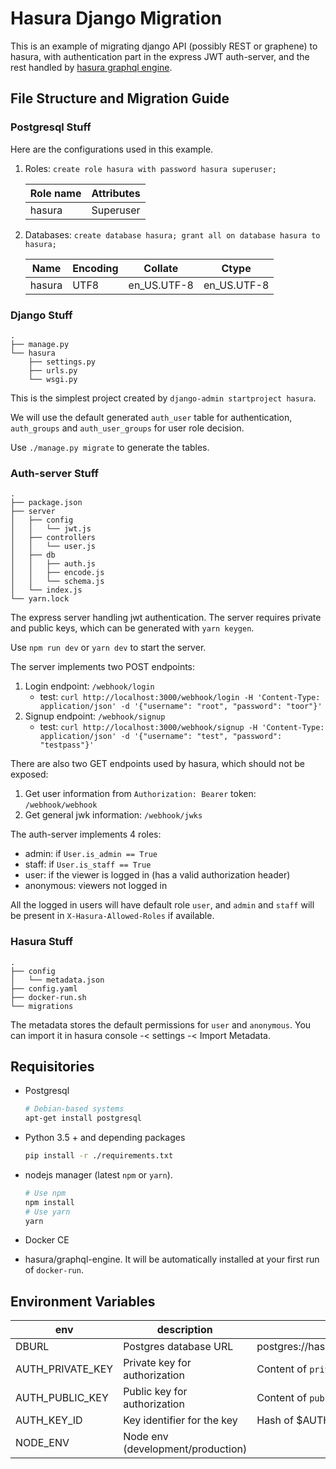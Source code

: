 Hasura Django Migration
==============
This is an example of migrating django API (possibly REST or graphene) to hasura, with authentication part in the express JWT auth-server, and the rest handled by [hasura graphql engine](https://github.com/hasura/graphql-engine).

File Structure and Migration Guide
--------------
### Postgresql Stuff

Here are the configurations used in this example.

1. Roles: `create role hasura with password hasura superuser;`

    | Role name | Attributes |
    |-----------|------------|
    | hasura    | Superuser  |

1. Databases: `create database hasura; grant all on database hasura to hasura;`

    | Name   | Encoding | Collate     | Ctype       |
    |--------|----------|-------------|-------------|
    | hasura | UTF8     | en_US.UTF-8 | en_US.UTF-8 |


### Django Stuff

```
.
├── manage.py
└── hasura
    ├── settings.py
    ├── urls.py
    └── wsgi.py
```

This is the simplest project created by `django-admin startproject hasura`.

We will use the default generated `auth_user` table for authentication, `auth_groups` and `auth_user_groups` for user role decision.

Use `./manage.py migrate` to generate the tables.

### Auth-server Stuff

```
.
├── package.json
├── server
│   ├── config
│   │   └── jwt.js
│   ├── controllers
│   │   └── user.js
│   ├── db
│   │   ├── auth.js
│   │   ├── encode.js
│   │   └── schema.js
│   └── index.js
└── yarn.lock
```

The express server handling jwt authentication. The server requires private and public keys, which can be generated with `yarn keygen`.

Use `npm run dev` or `yarn dev` to start the server.

The server implements two POST endpoints:

1. Login endpoint: `/webhook/login`
    - test: `curl http://localhost:3000/webhook/login -H 'Content-Type: application/json' -d '{"username": "root", "password": "toor"}'`
1. Signup endpoint: `/webhook/signup`
    - test: `curl http://localhost:3000/webhook/signup -H 'Content-Type: application/json' -d '{"username": "test", "password": "testpass"}'`

There are also two GET endpoints used by hasura, which should not be exposed:

1. Get user information from `Authorization: Bearer` token: `/webhook/webhook`
1. Get general jwk information: `/webhook/jwks`

The auth-server implements 4 roles:

- admin: if `User.is_admin == True`
- staff: if `User.is_staff == True`
- user: if the viewer is logged in (has a valid authorization header)
- anonymous: viewers not logged in

All the logged in users will have default role `user`, and `admin` and `staff` will be present in `X-Hasura-Allowed-Roles` if available.

### Hasura Stuff

```
.
├── config
│   └── metadata.json
├── config.yaml
├── docker-run.sh
└── migrations
```

The metadata stores the default permissions for `user` and `anonymous`. You can import it in hasura console -&lt; settings -&lt; Import Metadata.

Requisitories
-----------
- Postgresql

    ```bash
    # Debian-based systems
    apt-get install postgresql
    ```

- Python 3.5 + and depending packages

    ```bash
    pip install -r ./requirements.txt
    ```

- nodejs manager (latest `npm` or `yarn`).

    ```bash
    # Use npm
    npm install
    # Use yarn
    yarn
    ```

- Docker CE
- hasura/graphql-engine. It will be automatically installed at your first run of `docker-run`.

Environment Variables
--------

| env              | description                       | default                                        |
|------------------|-----------------------------------|------------------------------------------------|
| DBURL            | Postgres database URL             | postgres://hasura:hasura@localhost:5432/hasura |
| AUTH_PRIVATE_KEY | Private key for authorization     | Content of `private.pem`                       |
| AUTH_PUBLIC_KEY  | Public key for authorization      | Content of `public.pem`                        |
| AUTH_KEY_ID      | Key identifier for the key        | Hash of \$AUTH_PUBLIC_KEY                      |
| NODE_ENV         | Node env (development/production) |                                                |
